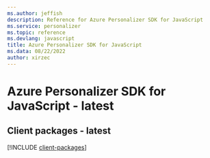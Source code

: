 ```yaml
---
ms.author: jeffish
description: Reference for Azure Personalizer SDK for JavaScript
ms.service: personalizer
ms.topic: reference
ms.devlang: javascript
title: Azure Personalizer SDK for JavaScript
ms.data: 08/22/2022
author: xirzec
---
```

# Azure Personalizer SDK for JavaScript - latest

## Client packages - latest
[!INCLUDE [client-packages](personalizer-client-index.md)]